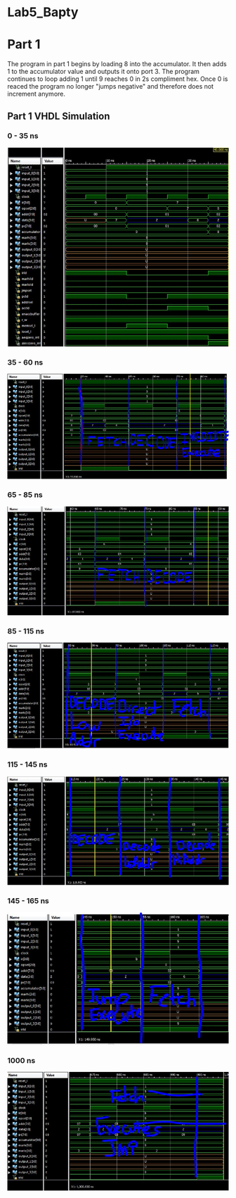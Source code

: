 Lab5_Bapty
==========
# Part 1
The program in part 1 begins by loading 8 into the accumulator. It then adds 1 to the accumulator value and outputs it onto port 3. The program continues to loop adding 1 until 9 reaches 0 in 2s compliment hex. Once 0 is reaced the program no longer "jumps negative" and therefore does not increment anymore.

## Part 1 VHDL Simulation
### 0 - 35 ns
![alt tag](https://raw.githubusercontent.com/seanbapty/Lab5_Bapty/master/0-45ns.jpg)
### 35 - 60 ns
![alt tag](https://raw.githubusercontent.com/seanbapty/Lab5_Bapty/master/35-60.JPG)
### 65 - 85 ns
![alt tag](https://raw.githubusercontent.com/seanbapty/Lab5_Bapty/master/65-85ns.JPG)
### 85 - 115 ns
![alt tag](https://raw.githubusercontent.com/seanbapty/Lab5_Bapty/master/85-115ns.JPG)
### 115 - 145 ns
![alt tag](https://raw.githubusercontent.com/seanbapty/Lab5_Bapty/master/115-145ns.JPG)
### 145 - 165 ns
![alt tag](https://raw.githubusercontent.com/seanbapty/Lab5_Bapty/master/145-165ns.JPG)
### 1000 ns
![alt tag](https://raw.githubusercontent.com/seanbapty/Lab5_Bapty/master/last.JPG)
